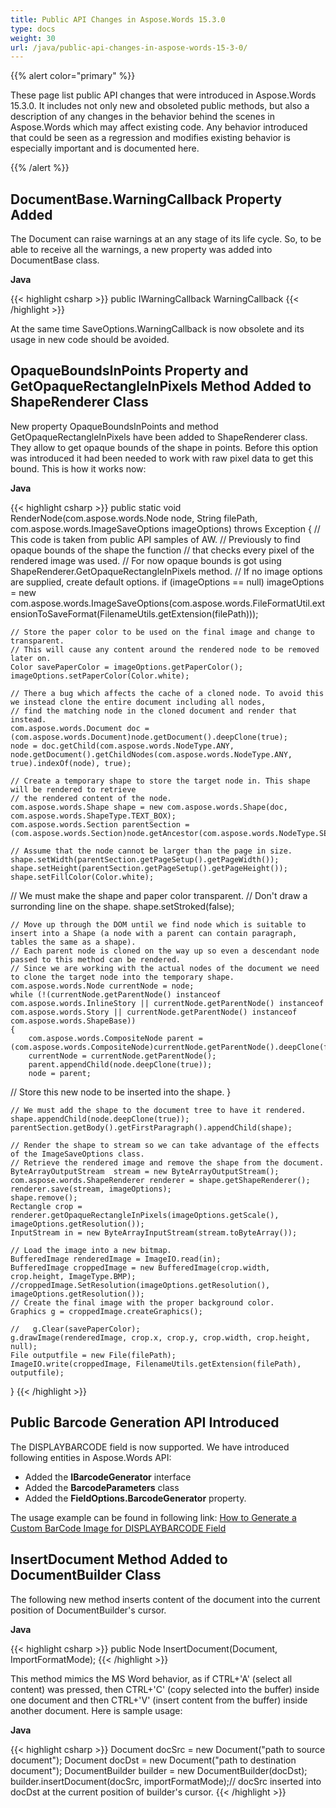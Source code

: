 ```yaml
---
title: Public API Changes in Aspose.Words 15.3.0
type: docs
weight: 30
url: /java/public-api-changes-in-aspose-words-15-3-0/
---
```


{{% alert color="primary" %}} 

These page list public API changes that were introduced in Aspose.Words 15.3.0. It includes not only new and obsoleted public methods, but also a description of any changes in the behavior behind the scenes in Aspose.Words which may affect existing code. Any behavior introduced that could be seen as a regression and modifies existing behavior is especially important and is documented here.

{{% /alert %}} 

## **DocumentBase.WarningCallback Property Added**

The Document can raise warnings at an any stage of its life cycle. So, to be able to receive all the warnings, a new property was added into DocumentBase class.

**Java**

{{< highlight csharp >}}
public IWarningCallback WarningCallback
{{< /highlight >}}

At the same time SaveOptions.WarningCallback is now obsolete and its usage in new code should be avoided.

## **OpaqueBoundsInPoints Property and GetOpaqueRectangleInPixels Method Added to ShapeRenderer Class**

New property OpaqueBoundsInPoints and method GetOpaqueRectangleInPixels have been added to ShapeRenderer class. They allow to get opaque bounds of the shape in points. Before this option was introduced it had been needed to work with raw pixel data to get this bound. This is how it works now:

**Java**

{{< highlight csharp >}}
public static void RenderNode(com.aspose.words.Node node, String filePath, com.aspose.words.ImageSaveOptions imageOptions) throws Exception
{
    // This code is taken from public API samples of AW.
    // Previously to find opaque bounds of the shape the function
    // that checks every pixel of the rendered image was used.
    // For now opaque bounds is got using ShapeRenderer.GetOpaqueRectangleInPixels method.
    // If no image options are supplied, create default options.
    if (imageOptions == null)
        imageOptions = new com.aspose.words.ImageSaveOptions(com.aspose.words.FileFormatUtil.extensionToSaveFormat(FilenameUtils.getExtension(filePath)));

    // Store the paper color to be used on the final image and change to transparent.
    // This will cause any content around the rendered node to be removed later on.
    Color savePaperColor = imageOptions.getPaperColor();
    imageOptions.setPaperColor(Color.white);

    // There a bug which affects the cache of a cloned node. To avoid this we instead clone the entire document including all nodes,
    // find the matching node in the cloned document and render that instead.
    com.aspose.words.Document doc = (com.aspose.words.Document)node.getDocument().deepClone(true);
    node = doc.getChild(com.aspose.words.NodeType.ANY, node.getDocument().getChildNodes(com.aspose.words.NodeType.ANY, true).indexOf(node), true);

    // Create a temporary shape to store the target node in. This shape will be rendered to retrieve
    // the rendered content of the node.
    com.aspose.words.Shape shape = new com.aspose.words.Shape(doc, com.aspose.words.ShapeType.TEXT_BOX);
    com.aspose.words.Section parentSection = (com.aspose.words.Section)node.getAncestor(com.aspose.words.NodeType.SECTION);

    // Assume that the node cannot be larger than the page in size.
    shape.setWidth(parentSection.getPageSetup().getPageWidth());
    shape.setHeight(parentSection.getPageSetup().getPageHeight());
    shape.setFillColor(Color.white);
 // We must make the shape and paper color transparent.
    // Don't draw a surronding line on the shape.
    shape.setStroked(false);

    // Move up through the DOM until we find node which is suitable to insert into a Shape (a node with a parent can contain paragraph, tables the same as a shape).
    // Each parent node is cloned on the way up so even a descendant node passed to this method can be rendered.
    // Since we are working with the actual nodes of the document we need to clone the target node into the temporary shape.
    com.aspose.words.Node currentNode = node;
    while (!(currentNode.getParentNode() instanceof com.aspose.words.InlineStory || currentNode.getParentNode() instanceof com.aspose.words.Story || currentNode.getParentNode() instanceof com.aspose.words.ShapeBase))
    {
        com.aspose.words.CompositeNode parent = (com.aspose.words.CompositeNode)currentNode.getParentNode().deepClone(false);
        currentNode = currentNode.getParentNode();
        parent.appendChild(node.deepClone(true));
        node = parent;
 // Store this new node to be inserted into the shape.
    }

    // We must add the shape to the document tree to have it rendered.
    shape.appendChild(node.deepClone(true));
    parentSection.getBody().getFirstParagraph().appendChild(shape);

    // Render the shape to stream so we can take advantage of the effects of the ImageSaveOptions class.
    // Retrieve the rendered image and remove the shape from the document.
    ByteArrayOutputStream  stream = new ByteArrayOutputStream();
    com.aspose.words.ShapeRenderer renderer = shape.getShapeRenderer();
    renderer.save(stream, imageOptions);
    shape.remove();
    Rectangle crop = renderer.getOpaqueRectangleInPixels(imageOptions.getScale(), imageOptions.getResolution());
    InputStream in = new ByteArrayInputStream(stream.toByteArray());

    // Load the image into a new bitmap.
    BufferedImage renderedImage = ImageIO.read(in);
    BufferedImage croppedImage = new BufferedImage(crop.width, crop.height, ImageType.BMP);
    //croppedImage.SetResolution(imageOptions.getResolution(), imageOptions.getResolution());
    // Create the final image with the proper background color.
    Graphics g = croppedImage.createGraphics();

    //   g.Clear(savePaperColor);
    g.drawImage(renderedImage, crop.x, crop.y, crop.width, crop.height, null);
    File outputfile = new File(filePath);
    ImageIO.write(croppedImage, FilenameUtils.getExtension(filePath), outputfile);
}
{{< /highlight >}}

## **Public Barcode Generation API Introduced**

The DISPLAYBARCODE field is now supported. We have introduced following entities in Aspose.Words API:

- Added the **IBarcodeGenerator** interface
- Added the **BarcodeParameters** class
- Added the **FieldOptions.BarcodeGenerator** property.

The usage example can be found in following link:
[How to Generate a Custom BarCode Image for DISPLAYBARCODE Field](https://docs.aspose.com/words/java/how-to-generate-a-custom-barcode-image-for-displaybarcode-field/)

## **InsertDocument Method Added to DocumentBuilder Class**

The following new method inserts content of the document into the current position of DocumentBuilder's cursor.

**Java**

{{< highlight csharp >}}
public Node InsertDocument(Document, ImportFormatMode);
{{< /highlight >}}

This method mimics the MS Word behavior, as if CTRL+'A' (select all content) was pressed, then CTRL+'C' (copy selected into the buffer) inside one document and then CTRL+'V' (insert content from the buffer) inside another document. Here is sample usage:

**Java**

{{< highlight csharp >}}
Document docSrc = new Document("path to source document");
Document docDst = new Document("path to destination document");
DocumentBuilder builder = new DocumentBuilder(docDst);
builder.insertDocument(docSrc, importFormatMode);// docSrc inserted into docDst at the current position of builder's cursor.
{{< /highlight >}}

